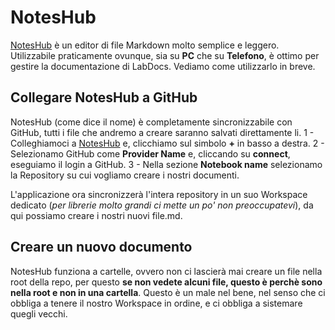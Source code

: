 # NotesHub
[NotesHub](https://about.noteshub.app/) è un editor di file Markdown molto semplice e leggero. Utilizzabile praticamente ovunque, sia su **PC** che su **Telefono**, è ottimo per gestire la documentazione di LabDocs. Vediamo come utilizzarlo in breve.

## Collegare NotesHub a GitHub
NotesHub (come dice il nome) è completamente sincronizzabile con GitHub, tutti i file che andremo a creare saranno salvati direttamente li.
1 - Colleghiamoci a [NotesHub](https://www.noteshub.app/notebooks) e, clicchiamo sul simbolo **+** in basso a destra.
2 - Selezionamo GitHub come **Provider Name** e, cliccando su **connect**, eseguiamo il login a GitHub.
3 - Nella sezione **Notebook name** selezionamo la Repository su cui vogliamo creare i nostri documenti.

L'applicazione ora sincronizzerà l'intera repository in un suo Workspace dedicato (*per librerie molto grandi ci mette un po' non preoccupatevi*), da qui possiamo creare i nostri nuovi file.md.

## Creare un nuovo documento
NotesHub funziona a cartelle, ovvero non ci lascierà mai creare un file nella root della repo, per questo **se non vedete alcuni file, questo è perchè sono nella root e non in una cartella**. Questo è un male nel bene, nel senso che ci obbliga a tenere il nostro Workspace in ordine, e ci obbliga a sistemare quegli vecchi.